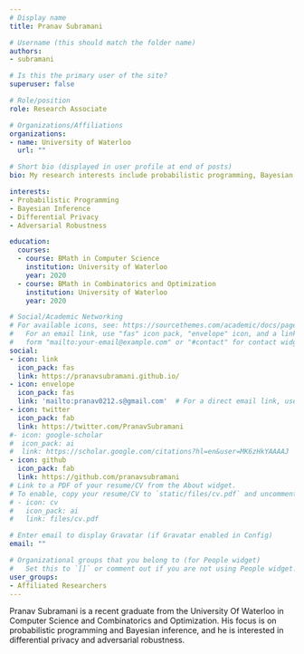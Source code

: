 ```yaml
---
# Display name
title: Pranav Subramani

# Username (this should match the folder name)
authors:
- subramani

# Is this the primary user of the site?
superuser: false

# Role/position
role: Research Associate

# Organizations/Affiliations
organizations:
- name: University of Waterloo
  url: ""

# Short bio (displayed in user profile at end of posts)
bio: My research interests include probabilistic programming, Bayesian inference, differential privacy, and adversarial robustness.

interests:
- Probabilistic Programming
- Bayesian Inference
- Differential Privacy
- Adversarial Robustness

education:
  courses:
  - course: BMath in Computer Science
    institution: University of Waterloo
    year: 2020
  - course: BMath in Combinatorics and Optimization
    institution: University of Waterloo
    year: 2020

# Social/Academic Networking
# For available icons, see: https://sourcethemes.com/academic/docs/page-builder/#icons
#   For an email link, use "fas" icon pack, "envelope" icon, and a link in the
#   form "mailto:your-email@example.com" or "#contact" for contact widget.
social:
- icon: link
  icon_pack: fas
  link: https://pranavsubramani.github.io/
- icon: envelope
  icon_pack: fas
  link: 'mailto:pranav0212.s@gmail.com'  # For a direct email link, use "mailto:test@example.org".
- icon: twitter
  icon_pack: fab
  link: https://twitter.com/PranavSubramani
#- icon: google-scholar
#  icon_pack: ai
#  link: https://scholar.google.com/citations?hl=en&user=MK6zHkYAAAAJ
- icon: github
  icon_pack: fab
  link: https://github.com/pranavsubramani
# Link to a PDF of your resume/CV from the About widget.
# To enable, copy your resume/CV to `static/files/cv.pdf` and uncomment the lines below.
# - icon: cv
#   icon_pack: ai
#   link: files/cv.pdf

# Enter email to display Gravatar (if Gravatar enabled in Config)
email: ""

# Organizational groups that you belong to (for People widget)
#   Set this to `[]` or comment out if you are not using People widget.
user_groups:
- Affiliated Researchers
---
```


Pranav Subramani is a recent graduate from the University Of Waterloo in Computer Science and Combinatorics and Optimization. His focus is on probabilistic programming and Bayesian inference, and he is interested in differential privacy and adversarial robustness.
